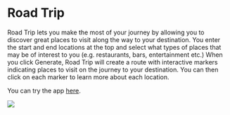 # Road Trip
Road Trip lets you make the most of your journey by allowing you to discover great places to visit along the way to your destination. You enter the start and end locations at the top and select what types of places that may be of interest to you (e.g. restaurants, bars, entertainment etc.) When you click Generate, Road Trip will create a route with interactive markers indicating places to visit on the journey to your destination. You can then click on each marker to learn more about each location.

You can try the app [here](http://tsur-roadtrip.herokuapp.com).

![](https://cdn-images-1.medium.com/max/1200/1*qrz-NDOPqsKCvtWbH_MrtQ.png)